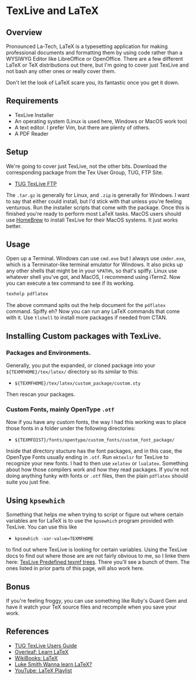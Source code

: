 # TexLive and LaTeX

## Overview

Pronounced La-Tech, LaTeX is a typesetting application for making professional documents and formatting them by using code rather than a WYSIWYG Editor like LibreOffice or OpenOffice. There are a few different LaTeX or TeX distributions out there, but I'm going to cover just TexLive and not bash any other ones or really cover them.

Don't let the look of LaTeX scare you, its fantastic once you get it down.

## Requirements

* TexLive Installer
* An operating system (Linux is used here, Windows or MacOS work too)
* A text editor. I prefer Vim, but there are plenty of others.
* A PDF Reader

## Setup

We're going to cover just TexLive, not the other bits. Download the corresponding package from the Tex User Group, TUG, FTP Site.

* [TUG TexLive FTP](ftp://tug.org/historic/systems/texlive/2019/)

The `.tar.gz` is generally for Linux, and `.zip` is generally for Windows. I want to say that either could install, but I'd stick with that unless you're feeling venturous. Run the installer scripts that come with the package. Once this is finished you're ready to perform most LaTeX tasks. MacOS users should use [HomeBrew](https://brew.sh/) to install TexLive for their MacOS systems. It just works better.

## Usage

Open up a Terminal. Windows can use `cmd.exe` but I always use `cmder.exe`, which is a Terminator-like terminal emulator for Windows. It also picks up any other shells that might be in your `%PATH%`, so that's spiffy. Linux use whatever shell you've got, and MacOS, I recommend using iTerm2. Now you can execute a tex command to see if its working.

```bash
texhelp pdflatex
```

The above command spits out the help document for the `pdflatex` command. Spiffy eh? Now you can run any LaTeX commands that come with it. Use `tlshell` to install more packages if needed from CTAN.

## Installing Custom packages with TexLive.

### Packages and Environments.

Generally, you put the expanded, or cloned package into your `${TEXMFHOME}/tex/latex/` directory so its similar to this:

* `${TEXMFHOME}/tex/latex/custom_package/custom.sty`

Then rescan your packages.

### Custom Fonts, mainly OpenType `.otf`

Now if you have any custom fonts, the way I had this working was to place those fonts in a folder under the following directories:

* `${TEXMFDIST}/fonts/opentype/custom_fonts/custom_font_package/`

Inside that directory stucture has the font packages, and in this case, the OpenType Fonts usually ending in `.otf`. Run `mktexlsr` for TexLive to recognize your new fonts. I had to then use `xelatex` or `lualatex`. Something about how those compilers work and how they read packages. If you're not doing anything funky with fonts or `.otf` files, then the plain `pdflatex` should suite you just fine.

## Using `kpsewhich`

Something that helps me when trying to script or figure out where certain
variables are for LaTeX is to use the `kpsewhich` program provided with TexLive.
You can use this like

* `kpsewhich -var-value=TEXMFHOME`

to find out where TexLive is looking for certain variables. Using the TexLive
docs to find out where those are are not fairly obvious to me, so I linke them
here: [TexLive Predefined texmf trees](https://www.tug.org/texlive/doc/texlive-en/texlive-en.html#x1-110002.3). There you'll see a bunch of them. The ones listed
in prior parts of this page, will also work here.

## Bonus

If you're feeling froggy, you can use something like Ruby's Guard Gem and have it watch your TeX source files and recompile when you save your work.

## References

* [TUG TexLive Users Guide](https://www.tug.org/texlive/doc/texlive-en/texlive-en.html)
* [Overleaf: Learn LaTeX](https://www.overleaf.com/learn/latex/Main_Page)
* [WikiBooks: LaTeX](https://en.wikibooks.org/wiki/LaTeX)
* [Luke Smith Wanna learn LaTeX?](https://lukesmith.xyz/latex.html)
* [YouTube: LaTeX Playlist](https://www.youtube.com/playlist?list=PL-p5XmQHB_JSQvW8_mhBdcwEyxdVX0c1T)
